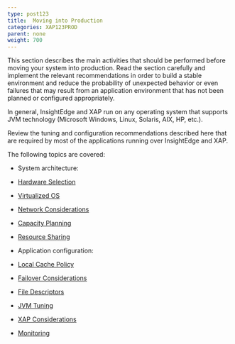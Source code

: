 ```yaml
---
type: post123
title:  Moving into Production
categories: XAP123PROD
parent: none
weight: 700
---
```



This section describes the main activities that should be performed before moving your system into production. Read the section carefully and implement the relevant recommendations in order to build a stable environment and reduce the probability of unexpected behavior or even failures that may result from an application environment that has not been planned or configured appropriately.

In general, InsightEdge and XAP run on any operating system that supports JVM technology (Microsoft Windows, Linux, Solaris, AIX, HP, etc.). 

Review the tuning and configuration recommendations described here that are required by most of the applications running over InsightEdge and XAP.

The following topics are covered:

- System architecture:
 - [Hardware Selection](./production-hardware-selection.html)
 - [Virtualized OS](./production-virtualized-os.html)
 - [Network Considerations](./production-network-requirements.html)
 - [Capacity Planning](./production-capacity-planning.html)
 - [Resource Sharing](./production-resource-sharing.html)
 
- Application configuration:
 - [Local Cache Policy](./production-local-cache-policy.html)
 - [Failover Considerations](./production-failover-considerations.html)
 - [File Descriptors](./production-file-descriptors.html)
 - [JVM Tuning](./production-jvm-tuning.html)
 - [XAP Considerations](./production-xap-considerations.html)
 
-  [Monitoring](./production-monitoring.html)


















